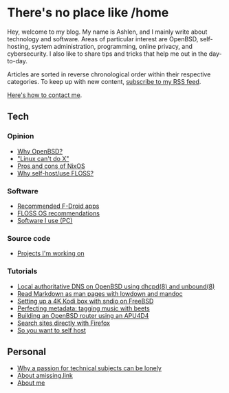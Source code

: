 # There's no place like /home

Hey, welcome to my blog. My name is Ashlen, and I mainly write about
technology and software. Areas of particular interest are OpenBSD,
self-hosting, system administration, programming, online privacy, and
cybersecurity. I also like to share tips and tricks that help me out in
the day-to-day.

Articles are sorted in reverse chronological order within their
respective categories. To keep up with new content, [subscribe to my RSS
feed](https://amissing.link/rss.xml).

[Here's how to contact me](/contact.html).

## Tech

### Opinion

- [Why OpenBSD?](/why-openbsd.html "2021-03-25")
- ["Linux can't do X"](/linux-cant-do-x.html "2020-11-11")
- [Pros and cons of NixOS](/nixos.html "2020-10-24")
- [Why self-host/use FLOSS?](/why-self-host.html "2020-10-24")

### Software

- [Recommended F-Droid apps](/fdroid.html "2021-04-12")
- [FLOSS OS recommendations](/os.html "2020-10-24")
- [Software I use (PC)](/pc.html "2020-10-24")

### Source code

- [Projects I'm working on](/src/index.html "2020-10-24")

### Tutorials

- [Local authoritative DNS on OpenBSD using dhcpd(8) and unbound(8)](/local-authoritative-dns.html "2022-01-07")
- [Read Markdown as man pages with lowdown and mandoc](/markdown-as-man-pages.html "2021-10-28")
- [Setting up a 4K Kodi box with sndio on FreeBSD](/freebsd-entertainment-center.html "2021-06-13")
- [Perfecting metadata: tagging music with beets](/beets.html "2020-11-05")
- [Building an OpenBSD router using an APU4D4](/openbsd-router.html "2020-10-24")
- [Search sites directly with Firefox](/direct-search-with-firefox.html "2020-10-24")
- [So you want to self host](/self-host-guide.html "2020-10-24")

## Personal

- [Why a passion for technical subjects can be lonely](/on-lonely-passions.html "2021-04-29")
- [About amissing.link](/about-website.html "2020-10-24")
- [About me](/about-me.html "2020-10-24")

